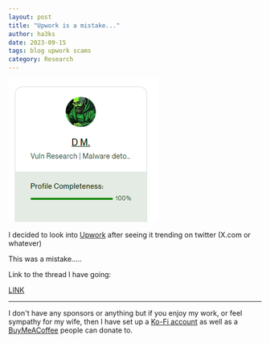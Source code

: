 ```yaml
---
layout: post
title: "Upwork is a mistake..."
author: ha3ks
date: 2023-09-15
tags: blog upwork scams
category: Research
---
```


[![Upwork_Profile](/assets/blog/Upwork_was_a_mistake/a3b68ee8-b624-46f0-8935-cc336222b30b.png)](/assets/blog/Upwork_was_a_mistake/a3b68ee8-b624-46f0-8935-cc336222b30b.png)

I decided to look into [Upwork](https://www.linkedin.com/company/upwork/) after seeing it trending on twitter (X.com or whatever)

This was a mistake.....

Link to the thread I have going:

[LINK](https://x.com/ha3ks/status/1703043192084480261?s=20)

-------

I don't have any sponsors or anything but if you enjoy my work, or feel sympathy for my wife, then I have set up a [Ko-Fi account](https://ko-fi.com/ha3ks) as well as a [BuyMeACoffee](https://www.buymeacoffee.com/ha3ks) people can donate to.